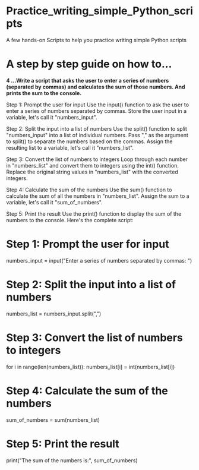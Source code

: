 # Practice_writing_simple_Python_scripts
A few hands-on Scripts to help you practice writing simple Python scripts

# A step by step guide on how to...

**4 ...Write a script that asks the user to enter a series of numbers (separated by commas) and calculates the sum of those numbers. And prints the sum to the console.**


Step 1: Prompt the user for input
Use the input() function to ask the user to enter a series of numbers separated by commas. Store the user input in a variable, let's call it "numbers_input".

Step 2: Split the input into a list of numbers
Use the split() function to split "numbers_input" into a list of individual numbers. Pass "," as the argument to split() to separate the numbers based on the commas. Assign the resulting list to a variable, let's call it "numbers_list".

Step 3: Convert the list of numbers to integers
Loop through each number in "numbers_list" and convert them to integers using the int() function. Replace the original string values in "numbers_list" with the converted integers.

Step 4: Calculate the sum of the numbers
Use the sum() function to calculate the sum of all the numbers in "numbers_list". Assign the sum to a variable, let's call it "sum_of_numbers".

Step 5: Print the result
Use the print() function to display the sum of the numbers to the console.
Here's the complete script:


# Step 1: Prompt the user for input
numbers_input = input("Enter a series of numbers separated by commas: ")

# Step 2: Split the input into a list of numbers
numbers_list = numbers_input.split(",")

# Step 3: Convert the list of numbers to integers
for i in range(len(numbers_list)):
    numbers_list[i] = int(numbers_list[i])

# Step 4: Calculate the sum of the numbers
sum_of_numbers = sum(numbers_list)

# Step 5: Print the result
print("The sum of the numbers is:", sum_of_numbers)
